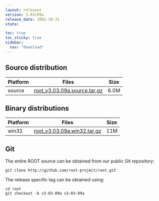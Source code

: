 ```yaml
---
layout: releases
version: 3.03/09a
release_date: 2002-10-31
state:

toc: true
toc_sticky: true
sidebar:
  nav: "download"
---
```



## Source distribution

| Platform       | Files | Size |
|-----------|-------|-----|
| source | [root_v3.03.09a.source.tar.gz](https://root.cern.ch/download/root_v3.03.09a.source.tar.gz) | 6.0M |


## Binary distributions

| Platform       | Files | Size |
|-----------|-------|-----|
| win32 | [root_v3.03.09a.win32.tar.gz](https://root.cern.ch/download/root_v3.03.09a.win32.tar.gz) |  11M |


## Git
The entire ROOT source can be obtained from our public Git repository:

~~~
git clone http://github.com/root-project/root.git
~~~
The release specific tag can be obtained using:
~~~
cd root
git checkout -b v3-03-09a v3-03-09a
~~~

